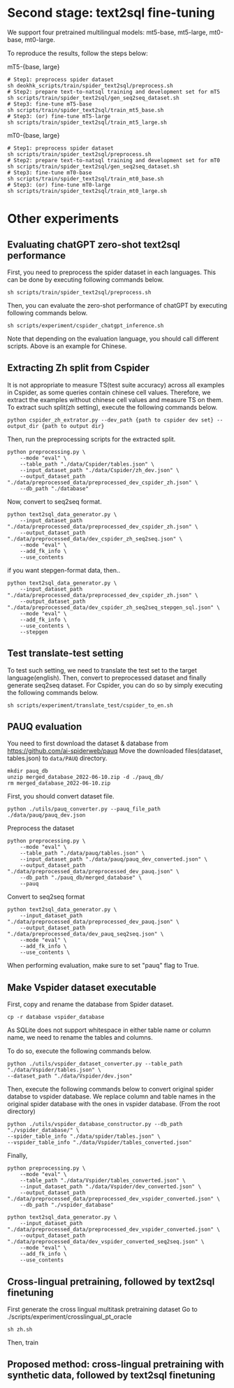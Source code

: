 # Second stage: text2sql fine-tuning 

We support four pretrained multilingual models: mt5-base, mt5-large, mt0-base, mt0-large.

To reproduce the results, follow the steps below:

mT5-{base, large}
```
# Step1: preprocess spider dataset
sh deokhk_scripts/train/spider_text2sql/preprocess.sh
# Step2: prepare text-to-natsql training and development set for mT5
sh scripts/train/spider_text2sql/gen_seq2seq_dataset.sh
# Step3: fine-tune mT5-base 
sh scripts/train/spider_text2sql/train_mt5_base.sh
# Step3: (or) fine-tune mT5-large 
sh scripts/train/spider_text2sql/train_mt5_large.sh

```

mT0-{base, large}
```
# Step1: preprocess spider dataset
sh scripts/train/spider_text2sql/preprocess.sh
# Step2: prepare text-to-natsql training and development set for mT0
sh scripts/train/spider_text2sql/gen_seq2seq_dataset.sh
# Step3: fine-tune mT0-base 
sh scripts/train/spider_text2sql/train_mt0_base.sh
# Step3: (or) fine-tune mT0-large 
sh scripts/train/spider_text2sql/train_mt0_large.sh

```

# Other experiments
## Evaluating chatGPT zero-shot text2sql performance
First, you need to preprocess the spider dataset in each languages.
This can be done by executing following commands below.
```
sh scripts/train/spider_text2sql/preprocess.sh

```

Then, you can evaluate the zero-shot performance of chatGPT by executing following commands below.
```
sh scripts/experiment/cspider_chatgpt_inference.sh
```

Note that depending on the evaluation language, you should call different scripts. Above is an example for Chinese.



## Extracting Zh split from Cspider 
It is not appropriate to measure TS(test suite accuracy) across all examples in Cspider, as some queries contain chinese cell values.
Therefore, we extract the examples without chinese cell values and measure TS on them.
To extract such split(zh setting), execute the following commands below.

```
python cspider_zh_extrator.py --dev_path {path to cspider dev set} --output_dir {path to output dir}
```

Then, run the preprocessing scripts for the extracted split.

```
python preprocessing.py \
    --mode "eval" \
    --table_path "./data/Cspider/tables.json" \
    --input_dataset_path "./data/Cspider/zh_dev.json" \
    --output_dataset_path "./data/preprocessed_data/preprocessed_dev_cspider_zh.json" \
    --db_path "./database"
```

Now, convert to seq2seq format.

```
python text2sql_data_generator.py \
    --input_dataset_path "./data/preprocessed_data/preprocessed_dev_cspider_zh.json" \
    --output_dataset_path "./data/preprocessed_data/dev_cspider_zh_seq2seq.json" \
    --mode "eval" \
    --add_fk_info \
    --use_contents
```
if you want stepgen-format data, then..
```
python text2sql_data_generator.py \
    --input_dataset_path "./data/preprocessed_data/preprocessed_dev_cspider_zh.json" \
    --output_dataset_path "./data/preprocessed_data/dev_cspider_zh_seq2seq_stepgen_sql.json" \
    --mode "eval" \
    --add_fk_info \
    --use_contents \
    --stepgen
```


## Test translate-test setting
To test such setting, we need to translate the test set to the target language(english).
Then, convert to preprocessed dataset and finally generate seq2seq dataset.
For Cspider, you can do so by simply executing the following commands below.
```
sh scripts/experiment/translate_test/cspider_to_en.sh
```


## PAUQ evaluation
You need to first download the dataset & database from https://github.com/ai-spiderweb/pauq
Move the downloaded files(dataset, tables.json) to `data/PAUQ` directory.
```
mkdir pauq_db
unzip merged_database_2022-06-10.zip -d ./pauq_db/
rm merged_database_2022-06-10.zip
```

First, you should convert dataset file.
```
python ./utils/pauq_converter.py --pauq_file_path ./data/pauq/pauq_dev.json

```

Preprocess the dataset
```
python preprocessing.py \
    --mode "eval" \
    --table_path "./data/pauq/tables.json" \
    --input_dataset_path "./data/pauq/pauq_dev_converted.json" \
    --output_dataset_path "./data/preprocessed_data/preprocessed_dev_pauq.json" \
    --db_path "./pauq_db/merged_database" \
    --pauq
```
Convert to seq2seq format
```
python text2sql_data_generator.py \
    --input_dataset_path "./data/preprocessed_data/preprocessed_dev_pauq.json" \
    --output_dataset_path "./data/preprocessed_data/dev_pauq_seq2seq.json" \
    --mode "eval" \
    --add_fk_info \
    --use_contents \
```

When performing evaluation, make sure to set "pauq" flag to True.

## Make Vspider dataset executable 

First, copy and rename the database from Spider dataset.
```
cp -r database vspider_database
```

As SQLite does not support whitespace in either table name or column name, we need to rename the tables and columns.

To do so, execute the following commands below.
```
python ./utils/vspider_dataset_converter.py --table_path "./data/Vspider/tables.json" \
--dataset_path "./data/Vspider/dev.json"

```

Then, execute the following commands below to convert original spider databse to vspider database.
We replace column and table names in the original spider database with the ones in vspider database.
(From the root directory)
```
python ./utils/vspider_database_constructor.py --db_path "./vspider_database/" \
--spider_table_info "./data/spider/tables.json" \
--vspider_table_info "./data/Vspider/tables_converted.json"
```

Finally,
```
python preprocessing.py \
    --mode "eval" \
    --table_path "./data/Vspider/tables_converted.json" \
    --input_dataset_path "./data/Vspider/dev_converted.json" \
    --output_dataset_path "./data/preprocessed_data/preprocessed_dev_vspider_converted.json" \
    --db_path "./vspider_database"

python text2sql_data_generator.py \
    --input_dataset_path "./data/preprocessed_data/preprocessed_dev_vspider_converted.json" \
    --output_dataset_path "./data/preprocessed_data/dev_vspider_converted_seq2seq.json" \
    --mode "eval" \
    --add_fk_info \
    --use_contents

```

## Cross-lingual pretraining, followed by text2sql finetuning
First generate the cross lingual multitask pretraining dataset 
Go to ./scripts/experiment/crosslingual_pt_oracle
```
sh zh.sh

```
Then, train

## Proposed method: cross-lingual pretraining with synthetic data, followed by text2sql finetuning

